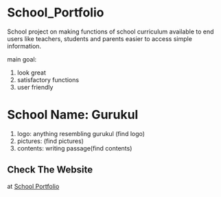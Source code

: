 # School_Portfolio
School project on making functions of school curriculum available to end users like teachers, students and parents easier to access simple information. 


main goal:
  1. look great
  2. satisfactory functions
  3. user friendly



# School Name: Gurukul
1. logo: anything resembling gurukul (find logo)
2. pictures: (find pictures)
3. contents: writing passage(find contents) 


## Check The Website
at [School Portfolio](https://5u00n.github.io/School_Portfolio)



